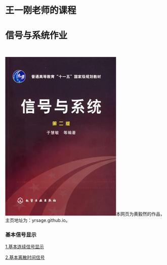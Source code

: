 <html>
<head>
    <title>欢迎来到黄毅然的主页</title>
    <link href="style.css"  rel="stylesheet" type="text/css" />
    <script type="text/x-mathjax-config">
        MathJax.Hub.Config({tex2jax: {inlineMath: [['$','$'], ['\\(','\\)']]}});
</script>
    <script type="text/javascript"
    src="http://cdn.mathjax.org/mathjax/latest/MathJax.js?config=TeX-AMS-MML_HTMLorMML">
   </script>
</head>
<body>
<h1>王一刚老师的课程</h1>
</head>
<body>
<h1>信号与系统作业</h1>
<br>
<p>
<p1><img src="signal.jpg" />本网页为黄毅然的作品，主页地址为：yrsage.github.io。</p1>
</p>
<h3>基本信号显示</h3>
<p>
    <p1><a href="https://github.com/yrsage/asoihdo/blob/master/基本连续信号显示.py">1.基本连续信号显示</a></p1>
</p>
<p>
        <p1><a href="https://github.com/yrsage/asoihdo/blob/master/基本离散时间信号.py">2.基本离散时间信号</a></p1>
    </p>
</p>
</body>
</html>
